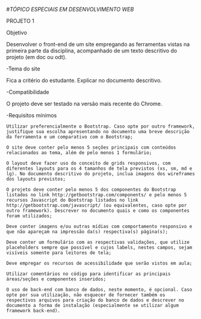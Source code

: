 #*TÓPICO ESPECIAIS EM DESENVOLVIMENTO WEB*

PROJETO 1

Objetivo

Desenvolver o front-end de um site empregando as ferramentas vistas na primeira parte da disciplina, acompanhado de um texto descritivo do projeto (em doc ou odt).

-Tema do site

Fica a critério do estudante. Explicar no documento descritivo.

-Compatibilidade

O projeto deve ser testado na versão mais recente do Chrome.

-Requisitos mínimos

    Utilizar preferencialmente o Bootstrap. Caso opte por outro framework, justifique sua escolha apresentando no documento uma breve descrição da ferramenta e um comparativo com o Bootstrap;

    O site deve conter pelo menos 5 seções principais com conteúdos relacionados ao tema, além de pelo menos 1 formulário;

    O layout deve fazer uso do conceito de grids responsivos, com diferentes layouts para os 4 tamanhos de tela previstos (xs, sm, md e lg). No documento descritivo do projeto, inclua imagens dos wireframes dos layouts previstos;

    O projeto deve conter pelo menos 5 dos componentes do Bootstrap listados no link http://getbootstrap.com/components/ e pelo menos 5 recursos Javascript do Bootstrap listados no link http://getbootstrap.com/javascript/ (ou equivalentes, caso opte por outro framework). Descrever no documento quais e como os componentes foram utilizados;

    Deve conter imagens e/ou outras mídias com comportamento responsivo e que não apareçam na impressão da(s) respectiva(s) página(s);

    Deve conter um formulário com as respectivas validações, que utilize placeholders sempre que possível e cujos labels, nestes campos, sejam visíveis somente para leitores de tela;

    Deve empregar os recursos de acessibilidade que serão vistos em aula;

    Utilizar comentários no código para identificar as principais áreas/seções e componentes inseridos;

    O uso de back-end com banco de dados, neste momento, é opcional. Caso opte por sua utilização, não esquecer de fornecer também os respectivos arquivos para criação do banco de dados e descrever no documento a forma de instalação (especialmente se utilizar algum framework back-end).


